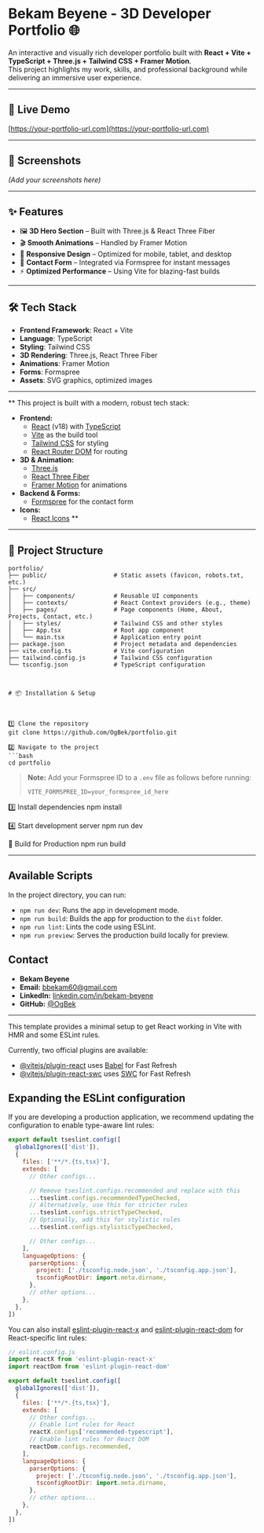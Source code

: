 # Bekam Beyene - 3D Developer Portfolio 🌐

An interactive and visually rich developer portfolio built with **React + Vite + TypeScript + Three.js + Tailwind CSS + Framer Motion**.  
This project highlights my work, skills, and professional background while delivering an immersive user experience.

---

## 🚀 Live Demo
[https://your-portfolio-url.com](https://your-portfolio-url.com)

---

## 📸 Screenshots
*(Add your screenshots here)*

---

## ✨ Features
- 🖼 **3D Hero Section** – Built with Three.js & React Three Fiber
- 🎬 **Smooth Animations** – Handled by Framer Motion
- 📱 **Responsive Design** – Optimized for mobile, tablet, and desktop
- 📧 **Contact Form** – Integrated via Formspree for instant messages
- ⚡ **Optimized Performance** – Using Vite for blazing-fast builds

---

## 🛠 Tech Stack
- **Frontend Framework**: React + Vite
- **Language**: TypeScript
- **Styling**: Tailwind CSS
- **3D Rendering**: Three.js, React Three Fiber
- **Animations**: Framer Motion
- **Forms**: Formspree
- **Assets**: SVG graphics, optimized images

---
**
This project is built with a modern, robust tech stack:

- **Frontend:**
  - [React](https://reactjs.org/) (v18) with [TypeScript](https://www.typescriptlang.org/)
  - [Vite](https://vitejs.dev/) as the build tool
  - [Tailwind CSS](https://tailwindcss.com/) for styling
  - [React Router DOM](https://reactrouter.com/) for routing
- **3D & Animation:**
  - [Three.js](https://threejs.org/)
  - [React Three Fiber](https://docs.pmnd.rs/react-three-fiber/)
  - [Framer Motion](https://www.framer.com/motion/) for animations
- **Backend & Forms:**
  - [Formspree](https://formspree.io/) for the contact form
- **Icons:**
  - [React Icons](https://react-icons.github.io/react-icons/)
**
---

## 📂 Project Structure

```text
portfolio/
├── public/                   # Static assets (favicon, robots.txt, etc.)
├── src/
│   ├── components/           # Reusable UI components
│   ├── contexts/             # React Context providers (e.g., theme)
│   ├── pages/                # Page components (Home, About, Projects, Contact, etc.)
│   ├── styles/               # Tailwind CSS and other styles
│   ├── App.tsx               # Root app component
│   └── main.tsx              # Application entry point
├── package.json              # Project metadata and dependencies
├── vite.config.ts            # Vite configuration
├── tailwind.config.js        # Tailwind CSS configuration
└── tsconfig.json             # TypeScript configuration



# 📦 Installation & Setup



1️⃣ Clone the repository
git clone https://github.com/OgBek/portfolio.git

2️⃣ Navigate to the project
```bash
cd portfolio
```
> **Note:** Add your Formspree ID to a `.env` file as follows before running:
> ```
> VITE_FORMSPREE_ID=your_formspree_id_here
> ```

 3️⃣ Install dependencies
npm install

 4️⃣ Start development server
npm run dev

🔧 Build for Production
npm run build

---
## Available Scripts

In the project directory, you can run:

- `npm run dev`: Runs the app in development mode.
- `npm run build`: Builds the app for production to the `dist` folder.
- `npm run lint`: Lints the code using ESLint.
- `npm run preview`: Serves the production build locally for preview.

## Contact

- **Bekam Beyene**
- **Email:** bbekam60@gmail.com
- **LinkedIn:** [linkedin.com/in/bekam-beyene](https://linkedin.com/in/bekam-beyene)
- **GitHub:** [@OgBek](https://github.com/OgBek)

---


This template provides a minimal setup to get React working in Vite with HMR and some ESLint rules.

Currently, two official plugins are available:

- [@vitejs/plugin-react](https://github.com/vitejs/vite-plugin-react/blob/main/packages/plugin-react) uses [Babel](https://babeljs.io/) for Fast Refresh
- [@vitejs/plugin-react-swc](https://github.com/vitejs/vite-plugin-react/blob/main/packages/plugin-react-swc) uses [SWC](https://swc.rs/) for Fast Refresh

## Expanding the ESLint configuration

If you are developing a production application, we recommend updating the configuration to enable type-aware lint rules:

```js
export default tseslint.config([
  globalIgnores(['dist']),
  {
    files: ['**/*.{ts,tsx}'],
    extends: [
      // Other configs...

      // Remove tseslint.configs.recommended and replace with this
      ...tseslint.configs.recommendedTypeChecked,
      // Alternatively, use this for stricter rules
      ...tseslint.configs.strictTypeChecked,
      // Optionally, add this for stylistic rules
      ...tseslint.configs.stylisticTypeChecked,

      // Other configs...
    ],
    languageOptions: {
      parserOptions: {
        project: ['./tsconfig.node.json', './tsconfig.app.json'],
        tsconfigRootDir: import.meta.dirname,
      },
      // other options...
    },
  },
])
```

You can also install [eslint-plugin-react-x](https://github.com/Rel1cx/eslint-react/tree/main/packages/plugins/eslint-plugin-react-x) and [eslint-plugin-react-dom](https://github.com/Rel1cx/eslint-react/tree/main/packages/plugins/eslint-plugin-react-dom) for React-specific lint rules:

```js
// eslint.config.js
import reactX from 'eslint-plugin-react-x'
import reactDom from 'eslint-plugin-react-dom'

export default tseslint.config([
  globalIgnores(['dist']),
  {
    files: ['**/*.{ts,tsx}'],
    extends: [
      // Other configs...
      // Enable lint rules for React
      reactX.configs['recommended-typescript'],
      // Enable lint rules for React DOM
      reactDom.configs.recommended,
    ],
    languageOptions: {
      parserOptions: {
        project: ['./tsconfig.node.json', './tsconfig.app.json'],
        tsconfigRootDir: import.meta.dirname,
      },
      // other options...
    },
  },
])
`
